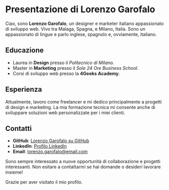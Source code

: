 # Presentazione di Lorenzo Garofalo

Ciao, sono **Lorenzo Garofalo**, un designer e marketer italiano appassionato di sviluppo web. Vivo tra Malaga, Spagna, e Milano, Italia. Sono un appassionato di lingue e parlo inglese, spagnolo e, ovviamente, italiano.

## Educazione

- Laurea in **Design** presso il *Politecnico di Milano*.
- Master in **Marketing** presso il *Sole 24 Ore Business School*.
- Corsi di sviluppo web presso la **4Geeks Academy**.

## Esperienza

Attualmente, lavoro come freelancer e mi dedico principalmente a progetti di design e marketing. La mia formazione tecnica mi consente anche di sviluppare soluzioni web personalizzate per i miei clienti.

## Contatti

- **GitHub**: [Lorenzo Garofalo su GitHub](https://github.com/tuonome)
- **LinkedIn**: [Profilo LinkedIn](https://www.linkedin.com/in/tuonome/)
- **Email**: lorenzo.garofalo@email.com

Sono sempre interessato a nuove opportunità di collaborazione e progetti interessanti. Non esitare a contattarmi se hai domande o desideri lavorare insieme!

Grazie per aver visitato il mio profilo.
